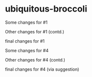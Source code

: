 # ubiquitous-broccoli

Some changes for #1

Other changes for #1 (contd.)

final changes for #1

Some changes for #4

Other changes for #4 (contd.)

final changes for #4 (via suggestion)
